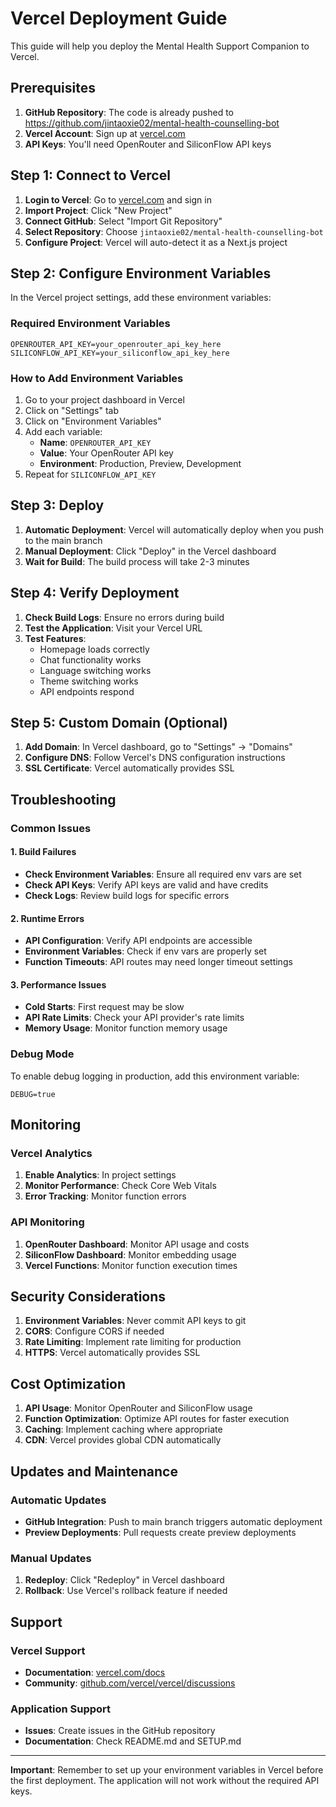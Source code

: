 # Vercel Deployment Guide

This guide will help you deploy the Mental Health Support Companion to Vercel.

## Prerequisites

1. **GitHub Repository**: The code is already pushed to https://github.com/jintaoxie02/mental-health-counselling-bot
2. **Vercel Account**: Sign up at [vercel.com](https://vercel.com)
3. **API Keys**: You'll need OpenRouter and SiliconFlow API keys

## Step 1: Connect to Vercel

1. **Login to Vercel**: Go to [vercel.com](https://vercel.com) and sign in
2. **Import Project**: Click "New Project"
3. **Connect GitHub**: Select "Import Git Repository"
4. **Select Repository**: Choose `jintaoxie02/mental-health-counselling-bot`
5. **Configure Project**: Vercel will auto-detect it as a Next.js project

## Step 2: Configure Environment Variables

In the Vercel project settings, add these environment variables:

### Required Environment Variables
```
OPENROUTER_API_KEY=your_openrouter_api_key_here
SILICONFLOW_API_KEY=your_siliconflow_api_key_here
```

### How to Add Environment Variables
1. Go to your project dashboard in Vercel
2. Click on "Settings" tab
3. Click on "Environment Variables"
4. Add each variable:
   - **Name**: `OPENROUTER_API_KEY`
   - **Value**: Your OpenRouter API key
   - **Environment**: Production, Preview, Development
5. Repeat for `SILICONFLOW_API_KEY`

## Step 3: Deploy

1. **Automatic Deployment**: Vercel will automatically deploy when you push to the main branch
2. **Manual Deployment**: Click "Deploy" in the Vercel dashboard
3. **Wait for Build**: The build process will take 2-3 minutes

## Step 4: Verify Deployment

1. **Check Build Logs**: Ensure no errors during build
2. **Test the Application**: Visit your Vercel URL
3. **Test Features**:
   - Homepage loads correctly
   - Chat functionality works
   - Language switching works
   - Theme switching works
   - API endpoints respond

## Step 5: Custom Domain (Optional)

1. **Add Domain**: In Vercel dashboard, go to "Settings" → "Domains"
2. **Configure DNS**: Follow Vercel's DNS configuration instructions
3. **SSL Certificate**: Vercel automatically provides SSL

## Troubleshooting

### Common Issues

#### 1. Build Failures
- **Check Environment Variables**: Ensure all required env vars are set
- **Check API Keys**: Verify API keys are valid and have credits
- **Check Logs**: Review build logs for specific errors

#### 2. Runtime Errors
- **API Configuration**: Verify API endpoints are accessible
- **Environment Variables**: Check if env vars are properly set
- **Function Timeouts**: API routes may need longer timeout settings

#### 3. Performance Issues
- **Cold Starts**: First request may be slow
- **API Rate Limits**: Check your API provider's rate limits
- **Memory Usage**: Monitor function memory usage

### Debug Mode

To enable debug logging in production, add this environment variable:
```
DEBUG=true
```

## Monitoring

### Vercel Analytics
1. **Enable Analytics**: In project settings
2. **Monitor Performance**: Check Core Web Vitals
3. **Error Tracking**: Monitor function errors

### API Monitoring
1. **OpenRouter Dashboard**: Monitor API usage and costs
2. **SiliconFlow Dashboard**: Monitor embedding usage
3. **Vercel Functions**: Monitor function execution times

## Security Considerations

1. **Environment Variables**: Never commit API keys to git
2. **CORS**: Configure CORS if needed
3. **Rate Limiting**: Implement rate limiting for production
4. **HTTPS**: Vercel automatically provides SSL

## Cost Optimization

1. **API Usage**: Monitor OpenRouter and SiliconFlow usage
2. **Function Optimization**: Optimize API routes for faster execution
3. **Caching**: Implement caching where appropriate
4. **CDN**: Vercel provides global CDN automatically

## Updates and Maintenance

### Automatic Updates
- **GitHub Integration**: Push to main branch triggers automatic deployment
- **Preview Deployments**: Pull requests create preview deployments

### Manual Updates
1. **Redeploy**: Click "Redeploy" in Vercel dashboard
2. **Rollback**: Use Vercel's rollback feature if needed

## Support

### Vercel Support
- **Documentation**: [vercel.com/docs](https://vercel.com/docs)
- **Community**: [github.com/vercel/vercel/discussions](https://github.com/vercel/vercel/discussions)

### Application Support
- **Issues**: Create issues in the GitHub repository
- **Documentation**: Check README.md and SETUP.md

---

**Important**: Remember to set up your environment variables in Vercel before the first deployment. The application will not work without the required API keys. 